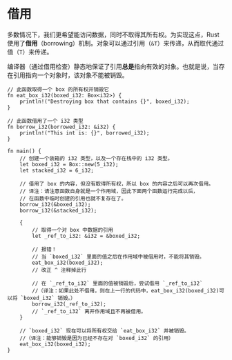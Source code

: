 # 借用

多数情况下，我们更希望能访问数据，同时不取得其所有权。为实现这点，Rust 使用了**借用**（borrowing）机制。对象可以通过引用（`&T`）来传递，从而取代通过值（`T`）来传递。

编译器（通过借用检查）静态地保证了引用**总是**指向有效的对象。也就是说，当存在引用指向一个对象时，该对象不能被销毁。

```rust,editable,ignore,mdbook-runnable
// 此函数取得一个 box 的所有权并销毁它
fn eat_box_i32(boxed_i32: Box<i32>) {
    println!("Destroying box that contains {}", boxed_i32);
}

// 此函数借用了一个 i32 类型
fn borrow_i32(borrowed_i32: &i32) {
    println!("This int is: {}", borrowed_i32);
}

fn main() {
    // 创建一个装箱的 i32 类型，以及一个存在栈中的 i32 类型。
    let boxed_i32 = Box::new(5_i32);
    let stacked_i32 = 6_i32;

    // 借用了 box 的内容，但没有取得所有权，所以 box 的内容之后可以再次借用。
    // 译注：请注意函数自身就是一个作用域，因此下面两个函数运行完成以后，
    // 在函数中临时创建的引用也就不复存在了。
    borrow_i32(&boxed_i32);
    borrow_i32(&stacked_i32);

    {
        // 取得一个对 box 中数据的引用
        let _ref_to_i32: &i32 = &boxed_i32;

        // 报错！
        // 当 `boxed_i32` 里面的值之后在作用域中被借用时，不能将其销毁。
        eat_box_i32(boxed_i32);
        // 改正 ^ 注释掉此行

        // 在 `_ref_to_i32` 里面的值被销毁后，尝试借用 `_ref_to_i32`
        //（译注：如果此处不借用，则在上一行的代码中，eat_box_i32(boxed_i32)可以将 `boxed_i32` 销毁。）
        borrow_i32(_ref_to_i32);
        // `_ref_to_i32` 离开作用域且不再被借用。
    }

    // `boxed_i32` 现在可以将所有权交给 `eat_box_i32` 并被销毁。
    //（译注：能够销毁是因为已经不存在对 `boxed_i32` 的引用）
    eat_box_i32(boxed_i32);
}
```
